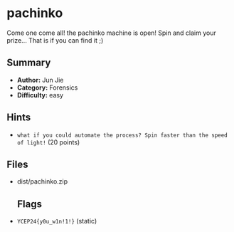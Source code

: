 # pachinko

Come one come all! the pachinko machine is open! Spin and claim your prize... That is if you can find it ;)

## Summary

- **Author:** Jun Jie
- **Category:** Forensics
- **Difficulty:** easy

## Hints

- `what if you could automate the process? Spin faster than the speed of light!` (20 points)

## Files

- dist/pachinko.zip
  
  ## Flags

- `YCEP24{y0u_w1n!1!}` (static)
